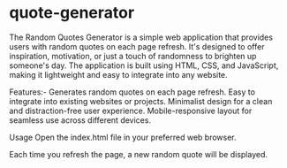 # quote-generator
The Random Quotes Generator is a simple web application that provides users with random quotes on each page refresh. It's designed to offer inspiration, motivation, or just a touch of randomness to brighten up someone's day. The application is built using HTML, CSS, and JavaScript, making it lightweight and easy to integrate into any website.

Features:-
Generates random quotes on each page refresh.
Easy to integrate into existing websites or projects.
Minimalist design for a clean and distraction-free user experience.
Mobile-responsive layout for seamless use across different devices.

Usage
Open the index.html file in your preferred web browser.

Each time you refresh the page, a new random quote will be displayed.
